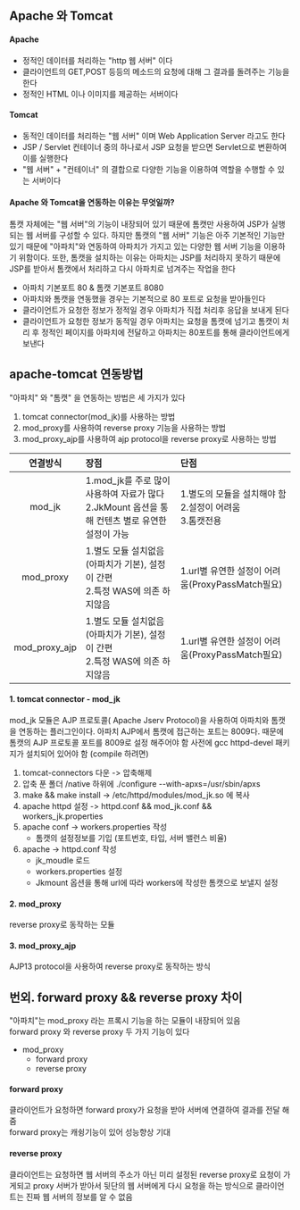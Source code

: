 ## Apache 와 Tomcat

#### Apache
- 정적인 데이터를 처리하는 "http 웹 서버" 이다
- 클라이언트의 GET,POST 등등의 메소드의 요청에 대해 그 결과를 돌려주는 기능을 한다
- 정적인 HTML 이나 이미지를 제공하는 서버이다

#### Tomcat
- 동적인 데이터를 처리하는 "웹 서버" 이며 Web Application Server 라고도 한다
- JSP / Servlet 컨테이너 중의 하나로서 JSP 요청을 받으면 Servlet으로 변환하여 이를 실행한다
- "웹 서버" + "컨테이너" 의 결합으로 다양한 기능을 이용하여 역할을 수행할 수 있는 서버이다

#### Apache 와 Tomcat을 연동하는 이유는 무엇일까?
톰캣 자체에는 "웹 서버"의 기능이 내장되어 있기 때문에 톰캣만 사용하여 JSP가 실행되는 웹 서버를 구성할 수 있다. 하지만 톰캣의 "웹 서버" 기능은 아주 기본적인 기능만 있기 때문에 "아파치"와 연동하여 아파치가 가지고 있는 다양한 웹 서버 기능을 이용하기 위함이다. 또한, 톰캣을 설치하는 이유는 아파치는 JSP를 처리하지 못하기 때문에 JSP를 받아서 톰캣에서 처리하고 다시 아파치로 넘겨주는 작업을 한다

- 아파치 기본포트 80 & 톰캣 기본포트 8080
- 아파치와 톰캣을 연동했을 경우는 기본적으로 80 포트로 요청을 받아들인다
- 클라이언트가 요청한 정보가 정적일 경우 아파치가 직접 처리후 응답을 보내게 된다
- 클라이언트가 요청한 정보가 동적일 경우 아파치는 요청을 톰캣에 넘기고 톰캣이 처리 후 정적인 페이지를 아파치에 전달하고 아파치는 80포트를 통해 클라이언트에게 보낸다


## apache-tomcat 연동방법
"아파치" 와 "톰캣" 을 연동하는 방법은 세 가지가 있다

1. tomcat connector(mod_jk)를 사용하는 방법
2. mod_proxy를 사용하여 reverse proxy 기능을 사용하는 방법
3. mod_proxy_ajp를 사용하여 ajp protocol을 reverse proxy로 사용하는 방법

|연결방식|장점|단점|
|:---:|:---|:---|
|mod_jk|1.mod_jk를 주로 많이 사용하여 자료가 많다<br>2.JkMount 옵션을 통해 컨텐츠 별로 유연한 설정이 가능|1.별도의 모듈을 설치해야 함<br>2.설정이 어려움<br>3.톰캣전용|
|mod_proxy|1.별도 모듈 설치없음(아파치가 기본), 설정이 간편<br>2.특정 WAS에 의존 하지않음|1.url별 유연한 설정이 어려움(ProxyPassMatch필요)|
|mod_proxy_ajp|1.별도 모듈 설치없음(아파치가 기본), 설정이 간편<br>2.특정 WAS에 의존 하지않음|1.url별 유연한 설정이 어려움(ProxyPassMatch필요)


#### 1. tomcat connector - mod_jk
mod_jk 모듈은 AJP 프로토콜( Apache Jserv Protocol)을 사용하여 아파치와 톰캣을 연동하는 플러그인이다. 아파치 AJP에서 톰캣에 접근하는 포트는 8009다. 때문에 톰캣의 AJP 프로토콜 포트를 8009로 설정 해주어야 함
사전에 gcc httpd-devel 패키지가 설치되어 있어야 함 (compile 하려면)

1. tomcat-connectors 다운 -> 압축해제
2. 압축 푼 폴더 /native 하위에 ./configure --with-apxs=/usr/sbin/apxs
3. make && make install -> /etc/httpd/modules/mod_jk.so 에 복사
4. apache httpd 설정 -> httpd.conf && mod_jk.conf && workers_jk.properties
5. apache conf -> workers.properties 작성
    - 톰캣의 설정정보를 기입 (포트번호, 타입, 서버 밸런스 비율)
6. apache -> httpd.conf 작성
    - jk_moudle 로드
    - workers.properties 설정
    - Jkmount 옵션을 통해 url에 따라 workers에 작성한 톰캣으로 보낼지 설정

#### 2. mod_proxy
reverse proxy로 동작하는 모듈

#### 3. mod_proxy_ajp
AJP13 protocol을 사용하여 reverse proxy로 동작하는 방식  

## 번외. forward proxy && reverse proxy 차이
"아파치"는 mod_proxy 라는 프록시 기능을 하는 모듈이 내장되어 있음  
forward proxy 와 reverse proxy 두 가지 기능이 있다

- mod_proxy
    + forward proxy
    + reverse proxy

#### forward proxy 
클라이언트가 요청하면 forward proxy가 요청을 받아 서버에 연결하여 결과를 전달 해줌  
forward proxy는 캐슁기능이 있어 성능향상 기대

#### reverse proxy
클라이언트는 요청하면 웹 서버의 주소가 아닌 미리 설정된 reverse proxy로 요청이 가게되고 proxy 서버가 받아서 뒷단의 웹 서버에게 다시 요청을 하는 방식으로 클라이언트는 진짜 웹 서버의 정보를 알 수 없음

